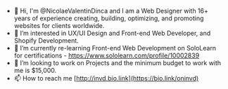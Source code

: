 - 👋 Hi, I'm @NicolaeValentinDinca and I am a Web Designer with 16+ years of experience creating, building, optimizing, and promoting websites for clients worldwide.
- 👀 I’m interested in UX/UI Design and Front-end Web Developer, and Shopify Development.
- 🌱 I’m currently re-learning Front-end Web Development on SoloLearn for certifications - https://www.sololearn.com/profile/10002839
- 💞️ I’m looking to work on Projects and the minimum budget to work with me is $15,000.
- 📫 How to reach me [http://invd.bio.link](https://bio.link/oninvd)

<!---
NicolaeValentinDinca/NicolaeValentinDinca is a ✨ special ✨ repository because its `README.md` (this file) appears on your GitHub profile.
You can click the Preview link to take a look at your changes.
--->
